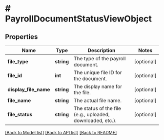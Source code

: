 # # PayrollDocumentStatusViewObject

## Properties

Name | Type | Description | Notes
------------ | ------------- | ------------- | -------------
**file_type** | **string** | The type of the payroll document. | [optional]
**file_id** | **int** | The unique file ID for the document. | [optional]
**display_file_name** | **string** | The display name for the file. | [optional]
**file_name** | **string** | The actual file name. | [optional]
**file_status** | **string** | The status of the file (e.g., uploaded, downloaded, etc.). | [optional]

[[Back to Model list]](../../README.md#models) [[Back to API list]](../../README.md#endpoints) [[Back to README]](../../README.md)
